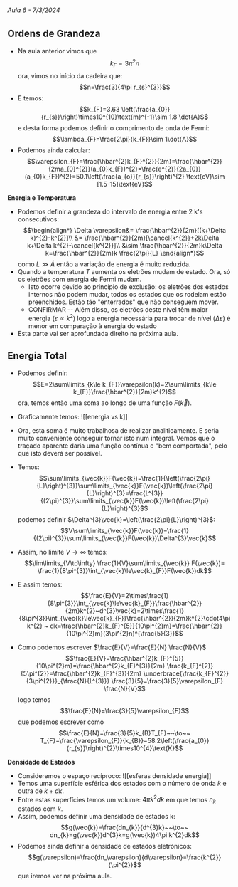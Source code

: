  ###### Aula 6 - 7/3/2024
## Ordens de Grandeza
- Na aula anterior vimos que $$k_{F}=3\pi^{2}n$$
ora, vimos no início da cadeira que:
$$n=\frac{3}{4\pi r_{s}^{3}}$$
- E temos:
$$k_{F}=3.63 \left(\frac{a_{0}}{r_{s}}\right)\times10^{10}\text{m}^{-1}\sim 1.8 \dot{A}$$
e desta forma podemos definir o comprimento de onda de Fermi:
$$\lambda_{F}=\frac{2\pi}{k_{F}}\sim 1\dot{A}$$
- Podemos ainda calcular:
$$\varepsilon_{F}=\frac{\hbar^{2}k_{F}^{2}}{2m}=\frac{\hbar^{2}}{2ma_{0}^{2}}(a_{0}k_{F})^{2}=\frac{e^{2}}{2a_{0}}(a_{0}k_{F})^{2}=50.1\left(\frac{a_{o}}{r_{s}}\right)^{2} \text{eV}\sim [1.5-15]\text{eV}$$

**Energia e Temperatura**
- Podemos definir a grandeza do intervalo de energia entre 2 k's consecutivos:
$$\begin{align*}
\Delta \varepsilon&= \frac{\hbar^{2}}{2m}[(k+\Delta k)^{2}-k^{2}]\\
&= \frac{\hbar^{2}}{2m}[\cancel{k^{2}}+2k\Delta k+\Delta k^{2}-\cancel{k^{2}}]\\
&\sim \frac{\hbar^{2}}{2m}k\Delta k=\frac{\hbar^{2}}{2m}k \frac{2\pi}{L}
\end{align*}$$
como $L\gg\dot{A}$ então a variação de energia é muito reduzida.
- Quando a temperatura $T$ aumenta os eletrões mudam de estado. Ora, só os eletrões com energia de Fermi mudam.
    - Isto ocorre devido ao princípio de exclusão: os eletrões dos estados internos não podem mudar, todos os estados que os rodeiam estão preenchidos. Estão tão "enterrados" que não conseguem mover.
    - CONFIRMAR -- Além disso, os eletrões deste nível têm maior energia ($\varepsilon\propto k^{2}$) logo a energia necessária para trocar de nível ($\Delta\varepsilon$) é menor em comparação à energia do estado
- Esta parte vai ser aprofundada direito na próxima aula.

## Energia Total
- Podemos definir:
$$E=2\sum\limits_{k\le k_{F}}\varepsilon(k)=2\sum\limits_{k\le k_{F}}\frac{\hbar^{2}}{2m}k^{2}$$
ora, temos então uma soma ao longo de uma função $F(\vec{k})$.
- Graficamente temos:
![[energia vs k]]

- Ora, esta soma é muito trabalhosa de realizar analiticamente. E seria muito conveniente conseguir tornar isto num integral. Vemos que o traçado aparente daria uma função contínua e "bem comportada", pelo que isto deverá ser possível.
- Temos:
$$\sum\limits_{\vec{k}}F(\vec{k})=\frac{1}{\left(\frac{2\pi}{L}\right)^{3}}\sum\limits_{\vec{k}}F(\vec{k})\left(\frac{2\pi}{L}\right)^{3}=\frac{L^{3}}{(2\pi)^{3}}\sum\limits_{\vec{k}}F(\vec{k})\left(\frac{2\pi}{L}\right)^{3}$$
podemos definir $\Delta^{3}\vec{k}=\left(\frac{2\pi}{L}\right)^{3}$:
$$V\sum\limits_{\vec{k}}F(\vec{k})=\frac{1}{(2\pi)^{3}}\sum\limits_{\vec{k}}F(\vec{k})\Delta^{3}\vec{k}$$
- Assim, no limite $V\to\infty$ temos:
$$\lim\limits_{V\to\infty} \frac{1}{V}\sum\limits_{\vec{k}} F(\vec{k})= \frac{1}{8\pi^{3}}\int_{\vec{k}\le\vec{k}_{F}}F(\vec{k})dk$$
- E assim temos:
$$\frac{E}{V}=2\times\frac{1}{8\pi^{3}}\int_{\vec{k}\le\vec{k}_{F}}\frac{\hbar^{2}}{2m}k^{2}~d^{3}\vec{k}=2\times\frac{1}{8\pi^{3}}\int_{\vec{k}\le\vec{k}_{F}}\frac{\hbar^{2}}{2m}k^{2}\cdot4\pi k^{2} ~ dk=\frac{\hbar^{2}k_{F}^{5}}{10\pi^{2}m}=\frac{\hbar^{2}}{10\pi^{2}m}(3\pi^{2}n)^{\frac{5}{3}}$$
- Como podemos escrever $\frac{E}{V}=\frac{E}{N} \frac{N}{V}$
$$\frac{E}{V}=\frac{\hbar^{2}k_{F}^{5}}{10\pi^{2}m}=\frac{\hbar^{2}k_{F}^{3}}{2m} \frac{k_{F}^{2}}{5\pi^{2}}=\frac{\hbar^{2}k_{F}^{3}}{2m} \underbrace{\frac{k_{F}^{2}}{3\pi^{2}}}_{\frac{N}{L^{3}}} \frac{3}{5}=\frac{3}{5}\varepsilon_{F} \frac{N}{V}$$
logo temos
$$\frac{E}{N}=\frac{3}{5}\varepsilon_{F}$$
que podemos escrever como $$\frac{E}{N}=\frac{3}{5}k_{B}T_{F}~~\to~~ T_{F}=\frac{\varepsilon_{F}}{k_{B}}=58.2\left(\frac{a_{0}}{r_{s}}\right)^{2}\times10^{4}\text{K}$$

**Densidade de Estados**
- Consideremos o espaço recíproco:
![[esferas densidade energia]]
- Temos uma superfície esférica dos estados com o número de onda $k$ e outra de $k+dk$.
- Entre estas superfícies temos um volume: $4\pi k^{2}dk$ em que temos $n_{k}$ estados com $k$. 
- Assim, podemos definir uma densidade de estados k:
$$g(\vec{k})=\frac{dn_{k}}{d^{3}k}~~\to~~ dn_{k}=g(\vec{k})d^{3}k=g(\vec{k})4\pi k^{2}dk$$
- Podemos ainda definir a densidade de estados eletrónicos:
$$g(\varepsilon)=\frac{dn_\varepsilon}{d\varepsilon}=\frac{k^{2}}{\pi^{2}}$$
que iremos ver na próxima aula.
